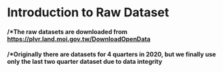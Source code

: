 # Introduction to Raw Dataset

#### /*The raw datasets are downloaded from https://plvr.land.moi.gov.tw/DownloadOpenData
#### /*Originally there are datasets for 4 quarters in 2020, but we finally use only the last two quarter dataset due to data integrity
